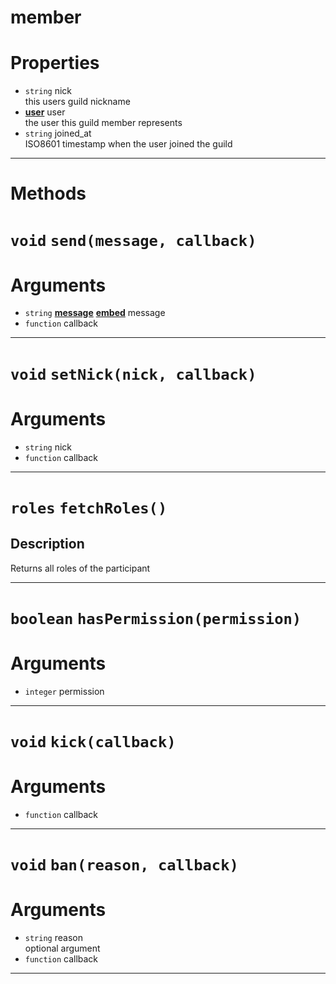 # member

# Properties
* `string` nick  
this users guild nickname  
* **[user](https://github.com/devonium/gm-discordAPI/blob/doc/user.md#user)** user  
the user this guild member represents  
* `string` joined_at  
ISO8601 timestamp when the user joined the guild  

---
# Methods
# `void` `send(message, callback)`
# Arguments
* `string` **[message](https://github.com/devonium/gm-discordAPI/blob/doc/message.md#message)** **[embed](https://github.com/devonium/gm-discordAPI/blob/doc/embed.md#embed)** message  
* `function` callback  

---
# `void` `setNick(nick, callback)`
# Arguments
* `string` nick  
* `function` callback  

---
# `roles` `fetchRoles()`
Description
---
Returns all roles of the participant  

---
# `boolean` `hasPermission(permission)`
# Arguments
* `integer` permission  

---
# `void` `kick(callback)`
# Arguments
* `function` callback  

---
# `void` `ban(reason, callback)`
# Arguments
* `string` reason  
optional argument  
* `function` callback  

---
